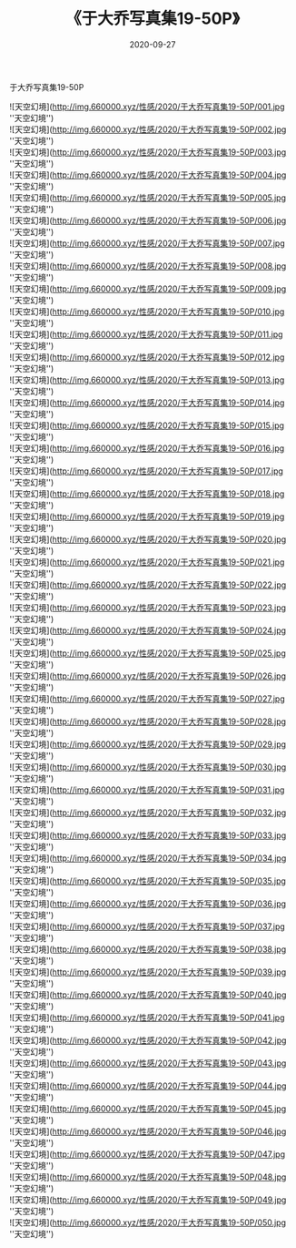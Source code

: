 ﻿---
layout: post
title:  《于大乔写真集19-50P》
date:   2020-09-27
img: http://img.660000.xyz/性感/2020/于大乔写真集19-50P/000.jpg
categories: [美女, 性感, 泳衣]
---

于大乔写真集19-50P



![天空幻境](http://img.660000.xyz/性感/2020/于大乔写真集19-50P/001.jpg ''天空幻境'') <br>
![天空幻境](http://img.660000.xyz/性感/2020/于大乔写真集19-50P/002.jpg ''天空幻境'') <br>
![天空幻境](http://img.660000.xyz/性感/2020/于大乔写真集19-50P/003.jpg ''天空幻境'') <br>
![天空幻境](http://img.660000.xyz/性感/2020/于大乔写真集19-50P/004.jpg ''天空幻境'') <br>
![天空幻境](http://img.660000.xyz/性感/2020/于大乔写真集19-50P/005.jpg ''天空幻境'') <br>
![天空幻境](http://img.660000.xyz/性感/2020/于大乔写真集19-50P/006.jpg ''天空幻境'') <br>
![天空幻境](http://img.660000.xyz/性感/2020/于大乔写真集19-50P/007.jpg ''天空幻境'') <br>
![天空幻境](http://img.660000.xyz/性感/2020/于大乔写真集19-50P/008.jpg ''天空幻境'') <br>
![天空幻境](http://img.660000.xyz/性感/2020/于大乔写真集19-50P/009.jpg ''天空幻境'') <br>
![天空幻境](http://img.660000.xyz/性感/2020/于大乔写真集19-50P/010.jpg ''天空幻境'') <br>
![天空幻境](http://img.660000.xyz/性感/2020/于大乔写真集19-50P/011.jpg ''天空幻境'') <br>
![天空幻境](http://img.660000.xyz/性感/2020/于大乔写真集19-50P/012.jpg ''天空幻境'') <br>
![天空幻境](http://img.660000.xyz/性感/2020/于大乔写真集19-50P/013.jpg ''天空幻境'') <br>
![天空幻境](http://img.660000.xyz/性感/2020/于大乔写真集19-50P/014.jpg ''天空幻境'') <br>
![天空幻境](http://img.660000.xyz/性感/2020/于大乔写真集19-50P/015.jpg ''天空幻境'') <br>
![天空幻境](http://img.660000.xyz/性感/2020/于大乔写真集19-50P/016.jpg ''天空幻境'') <br>
![天空幻境](http://img.660000.xyz/性感/2020/于大乔写真集19-50P/017.jpg ''天空幻境'') <br>
![天空幻境](http://img.660000.xyz/性感/2020/于大乔写真集19-50P/018.jpg ''天空幻境'') <br>
![天空幻境](http://img.660000.xyz/性感/2020/于大乔写真集19-50P/019.jpg ''天空幻境'') <br>
![天空幻境](http://img.660000.xyz/性感/2020/于大乔写真集19-50P/020.jpg ''天空幻境'') <br>
![天空幻境](http://img.660000.xyz/性感/2020/于大乔写真集19-50P/021.jpg ''天空幻境'') <br>
![天空幻境](http://img.660000.xyz/性感/2020/于大乔写真集19-50P/022.jpg ''天空幻境'') <br>
![天空幻境](http://img.660000.xyz/性感/2020/于大乔写真集19-50P/023.jpg ''天空幻境'') <br>
![天空幻境](http://img.660000.xyz/性感/2020/于大乔写真集19-50P/024.jpg ''天空幻境'') <br>
![天空幻境](http://img.660000.xyz/性感/2020/于大乔写真集19-50P/025.jpg ''天空幻境'') <br>
![天空幻境](http://img.660000.xyz/性感/2020/于大乔写真集19-50P/026.jpg ''天空幻境'') <br>
![天空幻境](http://img.660000.xyz/性感/2020/于大乔写真集19-50P/027.jpg ''天空幻境'') <br>
![天空幻境](http://img.660000.xyz/性感/2020/于大乔写真集19-50P/028.jpg ''天空幻境'') <br>
![天空幻境](http://img.660000.xyz/性感/2020/于大乔写真集19-50P/029.jpg ''天空幻境'') <br>
![天空幻境](http://img.660000.xyz/性感/2020/于大乔写真集19-50P/030.jpg ''天空幻境'') <br>
![天空幻境](http://img.660000.xyz/性感/2020/于大乔写真集19-50P/031.jpg ''天空幻境'') <br>
![天空幻境](http://img.660000.xyz/性感/2020/于大乔写真集19-50P/032.jpg ''天空幻境'') <br>
![天空幻境](http://img.660000.xyz/性感/2020/于大乔写真集19-50P/033.jpg ''天空幻境'') <br>
![天空幻境](http://img.660000.xyz/性感/2020/于大乔写真集19-50P/034.jpg ''天空幻境'') <br>
![天空幻境](http://img.660000.xyz/性感/2020/于大乔写真集19-50P/035.jpg ''天空幻境'') <br>
![天空幻境](http://img.660000.xyz/性感/2020/于大乔写真集19-50P/036.jpg ''天空幻境'') <br>
![天空幻境](http://img.660000.xyz/性感/2020/于大乔写真集19-50P/037.jpg ''天空幻境'') <br>
![天空幻境](http://img.660000.xyz/性感/2020/于大乔写真集19-50P/038.jpg ''天空幻境'') <br>
![天空幻境](http://img.660000.xyz/性感/2020/于大乔写真集19-50P/039.jpg ''天空幻境'') <br>
![天空幻境](http://img.660000.xyz/性感/2020/于大乔写真集19-50P/040.jpg ''天空幻境'') <br>
![天空幻境](http://img.660000.xyz/性感/2020/于大乔写真集19-50P/041.jpg ''天空幻境'') <br>
![天空幻境](http://img.660000.xyz/性感/2020/于大乔写真集19-50P/042.jpg ''天空幻境'') <br>
![天空幻境](http://img.660000.xyz/性感/2020/于大乔写真集19-50P/043.jpg ''天空幻境'') <br>
![天空幻境](http://img.660000.xyz/性感/2020/于大乔写真集19-50P/044.jpg ''天空幻境'') <br>
![天空幻境](http://img.660000.xyz/性感/2020/于大乔写真集19-50P/045.jpg ''天空幻境'') <br>
![天空幻境](http://img.660000.xyz/性感/2020/于大乔写真集19-50P/046.jpg ''天空幻境'') <br>
![天空幻境](http://img.660000.xyz/性感/2020/于大乔写真集19-50P/047.jpg ''天空幻境'') <br>
![天空幻境](http://img.660000.xyz/性感/2020/于大乔写真集19-50P/048.jpg ''天空幻境'') <br>
![天空幻境](http://img.660000.xyz/性感/2020/于大乔写真集19-50P/049.jpg ''天空幻境'') <br>
![天空幻境](http://img.660000.xyz/性感/2020/于大乔写真集19-50P/050.jpg ''天空幻境'') <br>